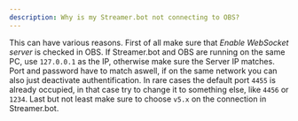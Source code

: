 ```yaml
---
description: Why is my Streamer.bot not connecting to OBS?
---
```

This can have various reasons. First of all make sure that *Enable WebSocket server* is checked in OBS. If Streamer.bot and OBS are running on the same PC, use `127.0.0.1` as the IP, otherwise make sure the Server IP matches. Port and password have to match aswell, if on the same network you can also just deactivate authentification. In rare cases the default port `4455` is already occupied, in that case try to change it to something else, like `4456` or `1234`. Last but not least make sure to choose `v5.x` on the connection in Streamer.bot.